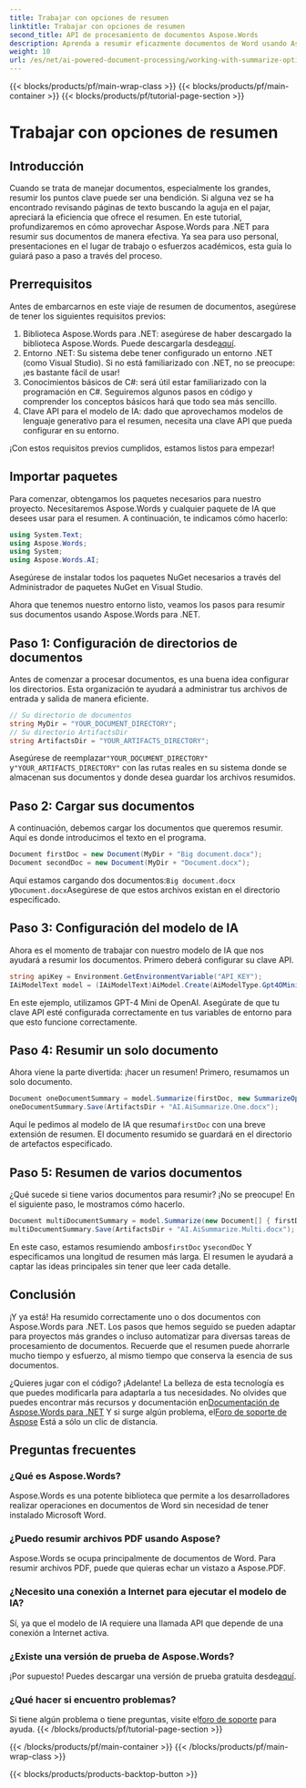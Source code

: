 ```yaml
---
title: Trabajar con opciones de resumen
linktitle: Trabajar con opciones de resumen
second_title: API de procesamiento de documentos Aspose.Words
description: Aprenda a resumir eficazmente documentos de Word usando Aspose.Words para .NET con nuestra guía paso a paso sobre la integración de modelos de IA para obtener información rápida.
weight: 10
url: /es/net/ai-powered-document-processing/working-with-summarize-options/
---
```


{{< blocks/products/pf/main-wrap-class >}}
{{< blocks/products/pf/main-container >}}
{{< blocks/products/pf/tutorial-page-section >}}

# Trabajar con opciones de resumen

## Introducción

Cuando se trata de manejar documentos, especialmente los grandes, resumir los puntos clave puede ser una bendición. Si alguna vez se ha encontrado revisando páginas de texto buscando la aguja en el pajar, apreciará la eficiencia que ofrece el resumen. En este tutorial, profundizaremos en cómo aprovechar Aspose.Words para .NET para resumir sus documentos de manera efectiva. Ya sea para uso personal, presentaciones en el lugar de trabajo o esfuerzos académicos, esta guía lo guiará paso a paso a través del proceso.

## Prerrequisitos

Antes de embarcarnos en este viaje de resumen de documentos, asegúrese de tener los siguientes requisitos previos:

1.  Biblioteca Aspose.Words para .NET: asegúrese de haber descargado la biblioteca Aspose.Words. Puede descargarla desde[aquí](https://releases.aspose.com/words/net/).
2. Entorno .NET: Su sistema debe tener configurado un entorno .NET (como Visual Studio). Si no está familiarizado con .NET, no se preocupe: ¡es bastante fácil de usar!
3. Conocimientos básicos de C#: será útil estar familiarizado con la programación en C#. Seguiremos algunos pasos en código y comprender los conceptos básicos hará que todo sea más sencillo.
4. Clave API para el modelo de IA: dado que aprovechamos modelos de lenguaje generativo para el resumen, necesita una clave API que pueda configurar en su entorno.

¡Con estos requisitos previos cumplidos, estamos listos para empezar!

## Importar paquetes

Para comenzar, obtengamos los paquetes necesarios para nuestro proyecto. Necesitaremos Aspose.Words y cualquier paquete de IA que desees usar para el resumen. A continuación, te indicamos cómo hacerlo:

```csharp
using System.Text;
using Aspose.Words;
using System;
using Aspose.Words.AI;
```

Asegúrese de instalar todos los paquetes NuGet necesarios a través del Administrador de paquetes NuGet en Visual Studio.

Ahora que tenemos nuestro entorno listo, veamos los pasos para resumir sus documentos usando Aspose.Words para .NET.

## Paso 1: Configuración de directorios de documentos 

Antes de comenzar a procesar documentos, es una buena idea configurar los directorios. Esta organización te ayudará a administrar tus archivos de entrada y salida de manera eficiente.

```csharp
// Su directorio de documentos
string MyDir = "YOUR_DOCUMENT_DIRECTORY"; 
// Su directorio ArtifactsDir
string ArtifactsDir = "YOUR_ARTIFACTS_DIRECTORY"; 
```

 Asegúrese de reemplazar`"YOUR_DOCUMENT_DIRECTORY"` y`"YOUR_ARTIFACTS_DIRECTORY"` con las rutas reales en su sistema donde se almacenan sus documentos y donde desea guardar los archivos resumidos.

## Paso 2: Cargar sus documentos 

A continuación, debemos cargar los documentos que queremos resumir. Aquí es donde introducimos el texto en el programa.

```csharp
Document firstDoc = new Document(MyDir + "Big document.docx");
Document secondDoc = new Document(MyDir + "Document.docx");
```

Aquí estamos cargando dos documentos:`Big document.docx` y`Document.docx`Asegúrese de que estos archivos existan en el directorio especificado.

## Paso 3: Configuración del modelo de IA 

Ahora es el momento de trabajar con nuestro modelo de IA que nos ayudará a resumir los documentos. Primero deberá configurar su clave API. 

```csharp
string apiKey = Environment.GetEnvironmentVariable("API_KEY");
IAiModelText model = (IAiModelText)AiModel.Create(AiModelType.Gpt4OMini).WithApiKey(apiKey);
```

En este ejemplo, utilizamos GPT-4 Mini de OpenAI. Asegúrate de que tu clave API esté configurada correctamente en tus variables de entorno para que esto funcione correctamente.

## Paso 4: Resumir un solo documento

Ahora viene la parte divertida: ¡hacer un resumen! Primero, resumamos un solo documento. 

```csharp
Document oneDocumentSummary = model.Summarize(firstDoc, new SummarizeOptions() { SummaryLength = SummaryLength.Short });
oneDocumentSummary.Save(ArtifactsDir + "AI.AiSummarize.One.docx");
```

Aquí le pedimos al modelo de IA que resuma`firstDoc` con una breve extensión de resumen. El documento resumido se guardará en el directorio de artefactos especificado.

## Paso 5: Resumen de varios documentos

¿Qué sucede si tiene varios documentos para resumir? ¡No se preocupe! En el siguiente paso, le mostramos cómo hacerlo.

```csharp
Document multiDocumentSummary = model.Summarize(new Document[] { firstDoc, secondDoc }, new SummarizeOptions() { SummaryLength = SummaryLength.Long });
multiDocumentSummary.Save(ArtifactsDir + "AI.AiSummarize.Multi.docx");
```

 En este caso, estamos resumiendo ambos`firstDoc` y`secondDoc` Y especificamos una longitud de resumen más larga. El resumen le ayudará a captar las ideas principales sin tener que leer cada detalle.

## Conclusión

¡Y ya está! Ha resumido correctamente uno o dos documentos con Aspose.Words para .NET. Los pasos que hemos seguido se pueden adaptar para proyectos más grandes o incluso automatizar para diversas tareas de procesamiento de documentos. Recuerde que el resumen puede ahorrarle mucho tiempo y esfuerzo, al mismo tiempo que conserva la esencia de sus documentos. 

¿Quieres jugar con el código? ¡Adelante! La belleza de esta tecnología es que puedes modificarla para adaptarla a tus necesidades. No olvides que puedes encontrar más recursos y documentación en[Documentación de Aspose.Words para .NET](https://reference.aspose.com/words/net/) Y si surge algún problema, el[Foro de soporte de Aspose](https://forum.aspose.com/c/words/8/) Está a sólo un clic de distancia.

## Preguntas frecuentes

### ¿Qué es Aspose.Words?
Aspose.Words es una potente biblioteca que permite a los desarrolladores realizar operaciones en documentos de Word sin necesidad de tener instalado Microsoft Word.

### ¿Puedo resumir archivos PDF usando Aspose?
Aspose.Words se ocupa principalmente de documentos de Word. Para resumir archivos PDF, puede que quieras echar un vistazo a Aspose.PDF.

### ¿Necesito una conexión a Internet para ejecutar el modelo de IA?
Sí, ya que el modelo de IA requiere una llamada API que depende de una conexión a Internet activa.

### ¿Existe una versión de prueba de Aspose.Words?
 ¡Por supuesto! Puedes descargar una versión de prueba gratuita desde[aquí](https://releases.aspose.com/).

### ¿Qué hacer si encuentro problemas?
 Si tiene algún problema o tiene preguntas, visite el[foro de soporte](https://forum.aspose.com/c/words/8/) para ayuda.
{{< /blocks/products/pf/tutorial-page-section >}}

{{< /blocks/products/pf/main-container >}}
{{< /blocks/products/pf/main-wrap-class >}}

{{< blocks/products/products-backtop-button >}}
